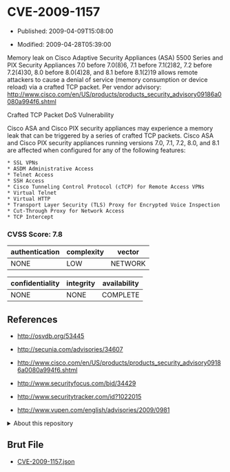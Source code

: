 # CVE-2009-1157

- Published: 2009-04-09T15:08:00

- Modified: 2009-04-28T05:39:00

Memory leak on Cisco Adaptive Security Appliances (ASA) 5500 Series and PIX Security Appliances 7.0 before 7.0(8)6, 7.1 before 7.1(2)82, 7.2 before 7.2(4)30, 8.0 before 8.0(4)28, and 8.1 before 8.1(2)19 allows remote attackers to cause a denial of service (memory consumption or device reload) via a crafted TCP packet. Per vendor advisory: http://www.cisco.com/en/US/products/products_security_advisory09186a0080a994f6.shtml

Crafted TCP Packet DoS Vulnerability

Cisco ASA and Cisco PIX security appliances may experience a memory leak that can be triggered by a series of crafted TCP packets. Cisco ASA and Cisco PIX security appliances running versions 7.0, 7.1, 7.2, 8.0, and 8.1 are affected when configured for any of the following features:

    * SSL VPNs
    * ASDM Administrative Access
    * Telnet Access
    * SSH Access
    * Cisco Tunneling Control Protocol (cTCP) for Remote Access VPNs
    * Virtual Telnet
    * Virtual HTTP
    * Transport Layer Security (TLS) Proxy for Encrypted Voice Inspection
    * Cut-Through Proxy for Network Access
    * TCP Intercept

### CVSS Score: **7.8**

| authentication | complexity | vector |
| --- | --- | --- |
| NONE | LOW | NETWORK |

| confidentiality | integrity | availability |
| --- | --- | --- |
| NONE | NONE | COMPLETE |

## References

* http://osvdb.org/53445

* http://secunia.com/advisories/34607

* http://www.cisco.com/en/US/products/products_security_advisory09186a0080a994f6.shtml

* http://www.securityfocus.com/bid/34429

* http://www.securitytracker.com/id?1022015

* http://www.vupen.com/english/advisories/2009/0981

<details>
<summary>About this repository</summary> 

  This repository is part of the project [Live Hack CVE](https://github.com/Live-Hack-CVE). Main website can be found [www.live-hack.org](https://www.live-hack.org) 
  
  Made by [Sn0wAlice](https://github.com/Sn0wAlice) for the people that care about security and need to have a feed of the latest CVEs. Hope you enjoy it, don't forget to star the repo and follow me on [Twitter](https://twitter.com/Sn0wAlice) and [Github](https://github.com/Sn0wAlice). And that is my [personnal website](https://www.alice-snow.me/)

  - [Home Page](https://github.com/Live-Hack-CVE)
  - [Framework](https://github.com/Live-Hack-CVE/cve-framework)
  - [CVE database](https://github.com/Live-Hack-CVE/full_database)
  - [Changelog](https://github.com/Live-Hack-CVE/Changelog)
</details>

## Brut File

* [CVE-2009-1157.json](https://raw.githubusercontent.com/Live-Hack-CVE/full_database/main/cves/2009/CVE-2009-1157.json)


